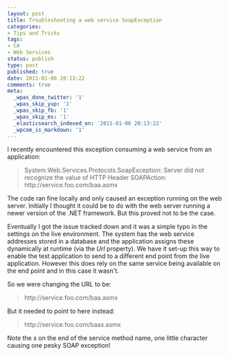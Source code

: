```yaml
---
layout: post
title: Troubleshooting a web service SoapException
categories:
- Tips and Tricks
tags:
- C#
- Web Services
status: publish
type: post
published: true
date: 2011-01-06 20:13:22
comments: true
meta:
  _wpas_done_twitter: '1'
  _wpas_skip_yup: '1'
  _wpas_skip_fb: '1'
  _wpas_skip_ms: '1'
  _elasticsearch_indexed_on: '2011-01-06 20:13:22'
  _wpcom_is_markdown: '1'
---
```

I recently encountered this exception consuming a web service from an application:

<blockquote>System.Web.Services.Protocols.SoapException:  Server did not recognize the value of HTTP Header SOAPAction: http://service.foo.com/baa.asmx</blockquote>

The code ran fine locally and only caused an exception running on the web server. Initially I thought it could be to do with the web server running a newer version of the .NET framework. But this proved not to be the case.

Eventually I got the issue tracked down and it was a simple typo in the settings on the live environment.
The system has the web service addresses stored in a database and the application assigns these dynamically at runtime (via the <em>Url </em>property). We have it  set-up  this way to enable the test application to send to a different end point from the live application. However this does rely on the same service being available on the end point and in this case it wasn't.

So we were changing the URL to be:

<blockquote>http://service.foo.com/baa.asmx</blockquote>

But it needed to point to here instead:

<blockquote>http://service.foo.com/baas.asmx</blockquote>

Note the <em>s </em>on the end of the service method name, one little character causing one pesky SOAP exception!
